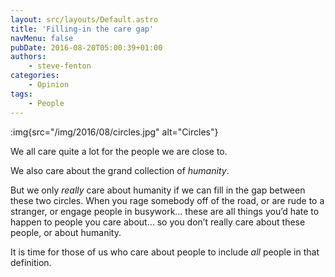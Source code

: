 ```yaml
---
layout: src/layouts/Default.astro
title: 'Filling-in the care gap'
navMenu: false
pubDate: 2016-08-20T05:00:39+01:00
authors:
    - steve-fenton
categories:
    - Opinion
tags:
    - People
---
```


:img{src="/img/2016/08/circles.jpg" alt="Circles"}

We all care quite a lot for the people we are close to.

We also care about the grand collection of *humanity*.

But we only *really* care about humanity if we can fill in the gap between these two circles. When you rage somebody off of the road, or are rude to a stranger, or engage people in busywork… these are all things you’d hate to happen to people you care about… so you don’t really care about these people, or about humanity.

It is time for those of us who care about people to include *all* people in that definition.
